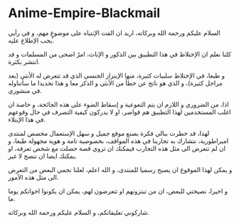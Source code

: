 # Anime-Empire-Blackmail
السلام عليكم ورحمة الله وبركاته، اريد ان الفت الإنتباه على موضوعٍ مهم، و في رأيي يجب الإطلاع عليه.

كلنا نعلم ان الإختلاط في هذا التطبيق بين الذكور و الإناث، امرٌ اضحى من المسلمات و قد انتشر بكثرة.

و طبعا، في الإختلاط سلبيات كثيرة، منها الإبتزاز الجنسي الذي قد تتعرض له الأنثى (بعد مراحل كثيرة)، و الذي هو ناتج عن خطأ من الأنثى و الذكر معا و هذا تحديدا ما سأتناوله في منشوري.

اذا، من الضروري و اللازم ان يتم التعوعية و إسقاط الضوء على هذه الجائحة، و خاصة ان اغلب المستخدمين لهذا التطبيق هم قواصر، او لا يدركون كيفية التصرف في حال وقوعهم في هذا الإبتلاء.

لهذا، قد خطرت ببالي فكرة بصنع موقع جميل و سهل الإستعمال مخصص لمنتدى امبراطورية، نتشارك به تجاربنا في هذه المواقف، بخصوصية تامة و هوية مجهولة طبعا، و ان لم تتعرض الى مثل هذه التجارب فيمكنك ان تروي قصة حصلت مع شخص تعرفه، او يمكنك ايضا ان تنصح لا غير.

و يمكن لهذا الموقوع ان يصبح رسميا للمنتدى، و الله اعلم، لعلنا نحمي البعض من التعرض الى مثل هذه الأمور.

و اخيرا، نصيحتي للبعض، ان من تبتزونهم او تتعرضون لهم، يمكن ان يكونوا اخواتكم يوما ما.

شاركوني تعليقاتكم، و السلام عليكم ورحمة الله وبركاته.
